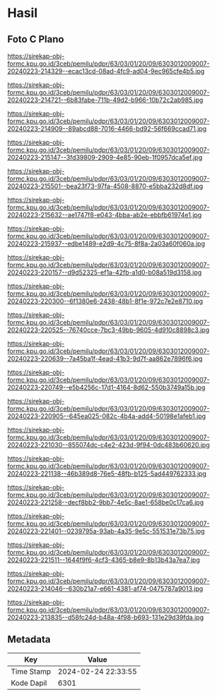 # Hasil

## Foto C Plano

https://sirekap-obj-formc.kpu.go.id/3ceb/pemilu/pdpr/63/03/01/20/09/6303012009007-20240223-214329--ecac13cd-08ad-4fc9-ad04-9ec965cfe4b5.jpg

https://sirekap-obj-formc.kpu.go.id/3ceb/pemilu/pdpr/63/03/01/20/09/6303012009007-20240223-214721--6b83fabe-711b-49d2-b966-10b72c2ab985.jpg

https://sirekap-obj-formc.kpu.go.id/3ceb/pemilu/pdpr/63/03/01/20/09/6303012009007-20240223-214909--89abcd88-7016-4466-bd92-56f669ccad71.jpg

https://sirekap-obj-formc.kpu.go.id/3ceb/pemilu/pdpr/63/03/01/20/09/6303012009007-20240223-215147--3fd39809-2909-4e85-90eb-1f0957dca5ef.jpg

https://sirekap-obj-formc.kpu.go.id/3ceb/pemilu/pdpr/63/03/01/20/09/6303012009007-20240223-215501--bea23f73-97fa-4508-8870-e5bba232d8df.jpg

https://sirekap-obj-formc.kpu.go.id/3ceb/pemilu/pdpr/63/03/01/20/09/6303012009007-20240223-215632--ae1747f8-e043-4bba-ab2e-ebbfb61974e1.jpg

https://sirekap-obj-formc.kpu.go.id/3ceb/pemilu/pdpr/63/03/01/20/09/6303012009007-20240223-215937--edbe1489-e2d9-4c75-8f8a-2a03a60f060a.jpg

https://sirekap-obj-formc.kpu.go.id/3ceb/pemilu/pdpr/63/03/01/20/09/6303012009007-20240223-220157--d9d52325-ef1a-42fb-a1d0-b08a519d3158.jpg

https://sirekap-obj-formc.kpu.go.id/3ceb/pemilu/pdpr/63/03/01/20/09/6303012009007-20240223-220300--6f1380e6-2438-48b1-8f1e-972c7e2e8710.jpg

https://sirekap-obj-formc.kpu.go.id/3ceb/pemilu/pdpr/63/03/01/20/09/6303012009007-20240223-220525--76740cce-7bc3-49bb-9605-4d910c8898c3.jpg

https://sirekap-obj-formc.kpu.go.id/3ceb/pemilu/pdpr/63/03/01/20/09/6303012009007-20240223-220639--7a45ba1f-4ead-41b3-9d7f-aa862e7896f6.jpg

https://sirekap-obj-formc.kpu.go.id/3ceb/pemilu/pdpr/63/03/01/20/09/6303012009007-20240223-220749--e5b4256c-17d1-4164-8d62-550b3749a15b.jpg

https://sirekap-obj-formc.kpu.go.id/3ceb/pemilu/pdpr/63/03/01/20/09/6303012009007-20240223-220905--645ea025-082c-4b4a-add4-50198e1afeb1.jpg

https://sirekap-obj-formc.kpu.go.id/3ceb/pemilu/pdpr/63/03/01/20/09/6303012009007-20240223-221030--855074dc-c4e2-423d-9f94-0dc483b60620.jpg

https://sirekap-obj-formc.kpu.go.id/3ceb/pemilu/pdpr/63/03/01/20/09/6303012009007-20240223-221138--46b389d8-76e5-48fb-b125-5ad449762333.jpg

https://sirekap-obj-formc.kpu.go.id/3ceb/pemilu/pdpr/63/03/01/20/09/6303012009007-20240223-221258--decf8bb2-9bb7-4e5c-8ae1-658be0c17ca6.jpg

https://sirekap-obj-formc.kpu.go.id/3ceb/pemilu/pdpr/63/03/01/20/09/6303012009007-20240223-221401--0239795a-93ab-4a35-9e5c-551531e73b75.jpg

https://sirekap-obj-formc.kpu.go.id/3ceb/pemilu/pdpr/63/03/01/20/09/6303012009007-20240223-221511--1644f9f6-4cf3-4365-b8e9-8b13b43a7ea7.jpg

https://sirekap-obj-formc.kpu.go.id/3ceb/pemilu/pdpr/63/03/01/20/09/6303012009007-20240223-214046--630b21a7-e661-4381-af74-0475787a9013.jpg

https://sirekap-obj-formc.kpu.go.id/3ceb/pemilu/pdpr/63/03/01/20/09/6303012009007-20240223-213835--d58fc24d-b48a-4f98-b693-131e29d39fda.jpg


## Metadata

| Key        | Value               |
| ---------- | ------------------- |
| Time Stamp | 2024-02-24 22:33:55 |
| Kode Dapil | 6301                |



